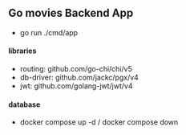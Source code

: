 ## Go movies Backend App

- go run ./cmd/app


#### libraries
- routing: github.com/go-chi/chi/v5
- db-driver: github.com/jackc/pgx/v4
- jwt: github.com/golang-jwt/jwt/v4

#### database
- docker compose up -d / docker compose down